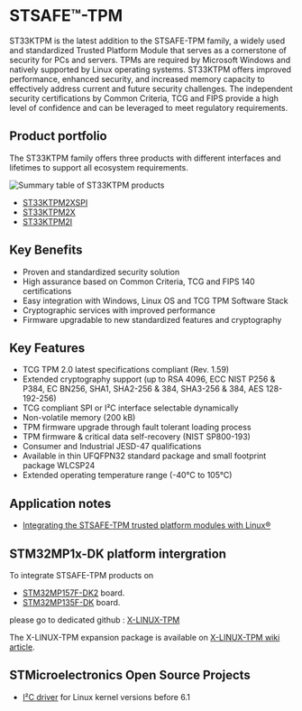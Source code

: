 # STSAFE&trade;-TPM

ST33KTPM is the latest addition to the STSAFE-TPM family, a widely used and standardized Trusted Platform Module that serves as a cornerstone of security for PCs and servers.
TPMs are required by Microsoft Windows and natively supported by Linux operating systems.
ST33KTPM offers improved performance, enhanced security, and increased memory capacity to effectively address current and future security challenges.
The independent security certifications by Common Criteria, TCG and FIPS provide a high level of confidence and can be leveraged to meet regulatory requirements.

## Product portfolio
The ST33KTPM family offers three products with different interfaces and lifetimes to support all ecosystem requirements.


![Summary table of ST33KTPM products](https://github.com/collarto73/STSAFE-TPM/blob/main/pictures/Portfolio.png)
- [ST33KTPM2XSPI](https://www.st.com/en/secure-mcus/st33ktpm2xspi.html)
- [ST33KTPM2X](https://www.st.com/en/secure-mcus/st33ktpm2x.html)
- [ST33KTPM2I](https://www.st.com/en/secure-mcus/st33ktpm2i.html)

## Key Benefits
- Proven and standardized security solution
- High assurance based on Common Criteria, TCG and FIPS 140 certifications
- Easy integration with Windows, Linux OS and TCG TPM Software Stack
- Cryptographic services with improved performance
- Firmware upgradable to new standardized features and cryptography

## Key Features
- TCG TPM 2.0 latest specifications compliant (Rev. 1.59)
- Extended cryptography support  (up to RSA 4096, ECC NIST P256 & P384, EC BN256, SHA1, SHA2-256 & 384, SHA3-256 & 384, AES 128-192-256)
- TCG compliant SPI or I²C interface selectable dynamically
- Non-volatile memory (200 kB)
- TPM firmware upgrade through fault tolerant loading process
- TPM firmware & critical data self-recovery (NIST SP800-193)
- Consumer and Industrial JESD-47 qualifications
- Available in thin UFQFPN32 standard package and small footprint package WLCSP24
- Extended operating temperature range (-40°C to 105°C)

## Application notes
- [Integrating the STSAFE-TPM trusted platform modules with Linux®](https://www.st.com/resource/en/application_note/an5714-integrating-the-stsafetpm-trusted-platform-modules-with-linux-stmicroelectronics.pdf)

## STM32MP1x-DK platform intergration
To integrate STSAFE-TPM products on
- [STM32MP157F-DK2](https://www.st.com/en/evaluation-tools/stm32mp157f-dk2.html) board.
- [STM32MP135F-DK](https://www.st.com/en/evaluation-tools/stm32mp135f-dk.html) board.
  
please go to dedicated github : [X-LINUX-TPM](https://github.com/STMicroelectronics/meta-st-x-linux-tpm)

The X-LINUX-TPM expansion package is available on [X-LINUX-TPM wiki article](https://wiki.st.com/stm32mpu/wiki/X-LINUX-TPM_expansion_package).

## STMicroelectronics Open Source Projects
- [I²C driver](https://github.com/STMicroelectronics/TCG-TPM-I2C-DRV) for Linux kernel versions before 6.1




